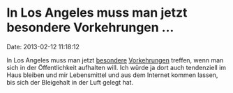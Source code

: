 In Los Angeles muss man jetzt besondere Vorkehrungen \...
=========================================================

Date: 2013-02-12 11:18:12

In Los Angeles muss man jetzt
[besondere](https://twitter.com/itsmefranswa/status/301097831723311105/photo/1)
[Vorkehrungen](http://i.imgur.com/6kiHPXe.jpg) treffen, wenn man sich in
der Öffentlichkeit aufhalten will. Ich würde ja dort auch tendenziell im
Haus bleiben und mir Lebensmittel und aus dem Internet kommen lassen,
bis sich der Bleigehalt in der Luft gelegt hat.
